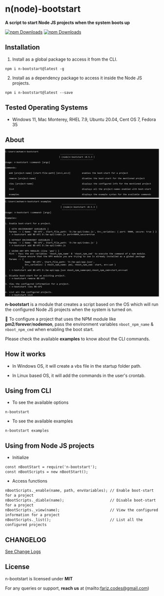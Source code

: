 # n(node)-bootstart
**A script to start Node JS projects when the system boots up**

[![npm Downloads](https://img.shields.io/npm/dm/n-bootstart.svg?style=flat-square)](https://www.npmjs.com/package/n-bootstart)
[![npm Downloads](https://img.shields.io/npm/dy/n-bootstart.svg?style=flat-square)](https://www.npmjs.com/package/n-bootstart)

## Installation

1. Install as a global package to access it from the CLI.

```
npm i n-bootstart@latest -g
```

2. Install as a dependency package to access it inside the Node JS projects.

```
npm i n-bootstart@latest --save
```

## Tested Operating Systems

- Windows 11, Mac Monterey, RHEL 7.9, Ubuntu 20.04, Cent OS 7, Fedora 35

## About

<img src="https://github.com/fariz-codes/npm-images/blob/master/n-bootstart/cli.png?raw=true" alt="CLI Options">
<img src="https://github.com/fariz-codes/npm-images/blob/master/n-bootstart/examples.png?raw=true" alt="CLI Examples">

**n-bootstart** is a module that creates a script based on the OS which will run the configured Node JS projects when the system is turned on.

:pushpin: To configure a project that uses the NPM module like **pm2**/**forever**/**nodemon**, pass the environment variables `nboot_npm_name` & `nboot_npm_cmd` when enabling the boot start.

Please check the available **examples** to know about the CLI commands.

## How it works

- In Windows OS, it will create a vbs file in the startup folder path.

- In Linux based OS, it will add the commands in the user's crontab.

## Using from CLI

- To see the available options

```
n-bootstart
```

- To see the available examples

```
n-bootstart examples
```

## Using from Node JS projects

- Initialize

```
const nBootStart = require('n-bootstart');
const nBootScripts = new nBootStart();
```

- Access functions

```
nBootScripts._enable(name, path, envVariables); // Enable boot-start for a project
nBootScripts._diable(name);                     // Disable boot-start for a project
nBootScripts._view(name);                       // View the configured information for a project
nBootScripts._list();                           // List all the configured projects
```

## CHANGELOG

[See Change Logs](https://github.com/fariz-codes/n-bootstart/blob/main/CHANGELOG.md)

## License

n-bootstart is licensed under **MIT**

For any queries or support, **reach us** at (mailto:fariz.codes@gmail.com)